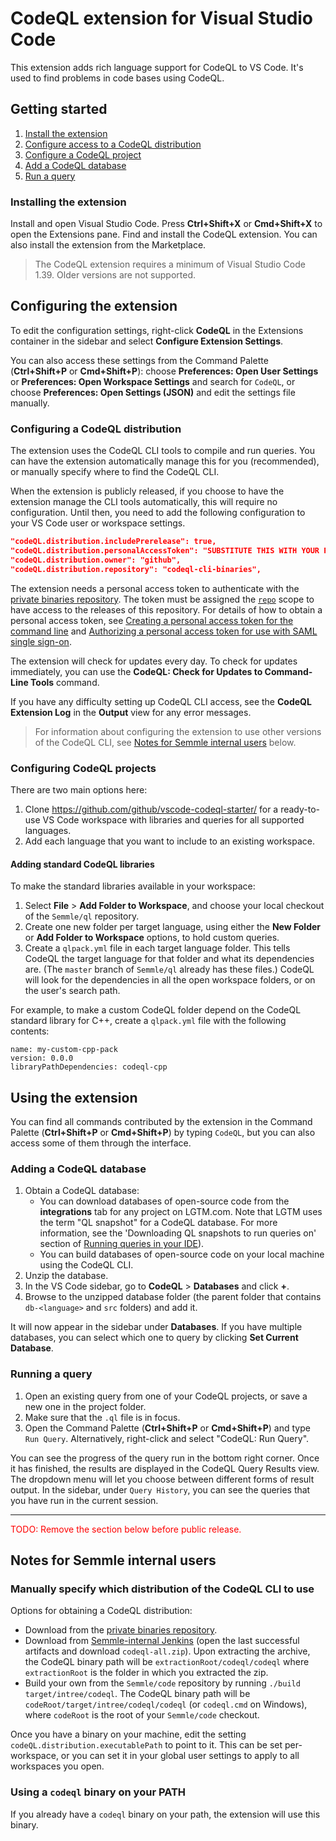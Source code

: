 # CodeQL extension for Visual Studio Code

This extension adds rich language support for CodeQL to VS Code.
It's used to find problems in code bases using CodeQL.

## Getting started

1. [Install the extension](#installing-the-extension)
1. [Configure access to a CodeQL distribution](#configuring-a-codeql-distribution)
1. [Configure a CodeQL project](#configuring-codeql-projects)
1. [Add a CodeQL database](#adding-a-codeql-database)
1. [Run a query](#running-a-query)

### Installing the extension

Install and open Visual Studio Code. Press **Ctrl+Shift+X** or **Cmd+Shift+X** to open the Extensions pane. Find and install the CodeQL extension. You can also install the extension from the Marketplace.

> The CodeQL extension requires a minimum of Visual Studio Code 1.39. Older versions are not supported.

## Configuring the extension

To edit the configuration settings, right-click **CodeQL** in the Extensions container in the sidebar and select **Configure Extension Settings**.

You can also access these settings from the Command Palette (**Ctrl+Shift+P** or **Cmd+Shift+P**): choose **Preferences: Open User Settings** or **Preferences: Open Workspace Settings** and search for `CodeQL`, or choose **Preferences: Open Settings (JSON)** and edit the settings file manually.

### Configuring a CodeQL distribution

The extension uses the CodeQL CLI tools to compile and run queries. You can have the extension automatically manage this for you (recommended), or manually specify where to find the CodeQL CLI.

When the extension is publicly released, if you choose to have the extension manage the CLI tools automatically, this will require no configuration.
Until then, you need to add the following configuration to your VS Code user or workspace settings.

```json
"codeQL.distribution.includePrerelease": true,
"codeQL.distribution.personalAccessToken": "SUBSTITUTE THIS WITH YOUR PERSONAL ACCESS TOKEN",
"codeQL.distribution.owner": "github",
"codeQL.distribution.repository": "codeql-cli-binaries",
```

The extension needs a personal access token to authenticate with the [private binaries repository](https://github.com/github/codeql-cli-binaries). The token must be assigned the [`repo`](https://developer.github.com/apps/building-oauth-apps/understanding-scopes-for-oauth-apps/) scope to have access to the releases of this repository. For details of how to obtain a personal access token, see [Creating a personal access token for the command line](https://help.github.com/en/github/authenticating-to-github/creating-a-personal-access-token-for-the-command-line) and [Authorizing a personal access token for use with SAML single sign-on](https://help.github.com/en/github/authenticating-to-github/authorizing-a-personal-access-token-for-use-with-saml-single-sign-on).

The extension will check for updates every day. To check for updates immediately, you can use the **CodeQL: Check for Updates to Command-Line Tools** command.

If you have any difficulty setting up CodeQL CLI access, see the **CodeQL Extension Log** in the **Output** view for any error messages.

> For information about configuring the extension to use other versions of the CodeQL CLI, see [Notes for Semmle internal users](#notes-for-semmle-internal-users) below.

### Configuring CodeQL projects

There are two main options here:

1. Clone https://github.com/github/vscode-codeql-starter/ for a ready-to-use VS Code workspace with libraries and queries for all supported languages.
1. Add each language that you want to include to an existing workspace.

#### Adding standard CodeQL libraries

To make the standard libraries available in your workspace:

1. Select **File** > **Add Folder to Workspace**, and choose your local checkout of the `Semmle/ql` repository.
1. Create one new folder per target language, using either the **New Folder** or **Add Folder to Workspace** options, to hold custom queries.
1. Create a `qlpack.yml` file in each target language folder. This tells CodeQL the target language for that folder and what its dependencies are. (The `master` branch of `Semmle/ql` already has these files.) CodeQL will look for the dependencies in all the open workspace folders, or on the user's search path.

For example, to make a custom CodeQL folder depend on the CodeQL standard library for C++, create a `qlpack.yml` file with the following contents:

```ql
name: my-custom-cpp-pack
version: 0.0.0
libraryPathDependencies: codeql-cpp
```

## Using the extension

You can find all commands contributed by the extension in the Command Palette (**Ctrl+Shift+P** or **Cmd+Shift+P**) by typing `CodeQL`, but you can also access some of them through the interface.

### Adding a CodeQL database

1. Obtain a CodeQL database:
   - You can download databases of open-source code from the **integrations** tab for any project on LGTM.com. 
     Note that LGTM uses the term "QL snapshot" for a CodeQL database. For more information, see the 'Downloading QL snapshots to run queries on' section of [Running queries in your IDE](https://lgtm.com/help/lgtm/running-queries-ide)).
   - You can build databases of open-source code on your local machine using the CodeQL CLI.
2. Unzip the database.
2. In the VS Code sidebar, go to **CodeQL** > **Databases** and click **+**.
3. Browse to the unzipped database folder (the parent folder that contains `db-<language>` and `src` folders) and add it.

It will now appear in the sidebar under **Databases**. If you have multiple databases, you can select which one to query by clicking **Set Current Database**.

### Running a query

1. Open an existing query from one of your CodeQL projects, or save a new one in the project folder.
2. Make sure that the `.ql` file is in focus.
3. Open the Command Palette (**Ctrl+Shift+P** or **Cmd+Shift+P**) and type `Run Query`. Alternatively, right-click and select "CodeQL: Run Query".

You can see the progress of the query run in the bottom right corner.
Once it has finished, the results are displayed in the CodeQL Query Results view. The dropdown menu will let you choose between different forms of result output.
In the sidebar, under `Query History`, you can see the queries that you have run in the current session.

---

<font color="red">TODO: Remove the section below before public release.</font>

## Notes for Semmle internal users

### Manually specify which distribution of the CodeQL CLI to use

Options for obtaining a CodeQL distribution:
- Download from the [private binaries repository](https://github.com/github/codeql-cli-binaries/releases).
- Download from [Semmle-internal Jenkins](https://jenkins.internal.semmle.com/job/CodeQL-CLI/) (open the last successful artifacts and download `codeql-all.zip`).  Upon extracting the archive, the CodeQL binary path will be `extractionRoot/codeql/codeql` where `extractionRoot` is the folder in which you extracted the zip.
- Build your own from the `Semmle/code` repository by running `./build target/intree/codeql`. The CodeQL binary path will be `codeRoot/target/intree/codeql/codeql` (or `codeql.cmd` on Windows), where `codeRoot` is the root of your `Semmle/code` checkout.

Once you have a binary on your machine, edit the setting `codeQL.distribution.executablePath` to point to it.
This can be set per-workspace, or you can set it in your global user settings to apply to all workspaces you open.

### Using a `codeql` binary on your PATH

If you already have a `codeql` binary on your path, the extension will use this binary.
